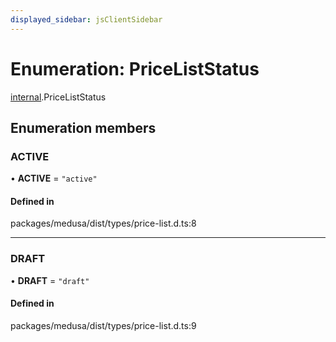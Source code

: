 ```yaml
---
displayed_sidebar: jsClientSidebar
---
```


# Enumeration: PriceListStatus

[internal](../modules/internal.md).PriceListStatus

## Enumeration members

### ACTIVE

• **ACTIVE** = `"active"`

#### Defined in

packages/medusa/dist/types/price-list.d.ts:8

___

### DRAFT

• **DRAFT** = `"draft"`

#### Defined in

packages/medusa/dist/types/price-list.d.ts:9
